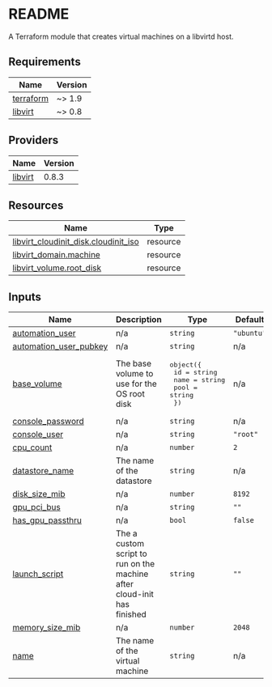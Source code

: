 # README
A Terraform module that creates virtual machines on a libvirtd host.

<!-- BEGIN_TF_DOCS -->
## Requirements

| Name | Version |
|------|---------|
| <a name="requirement_terraform"></a> [terraform](#requirement\_terraform) | ~> 1.9 |
| <a name="requirement_libvirt"></a> [libvirt](#requirement\_libvirt) | ~> 0.8 |

## Providers

| Name | Version |
|------|---------|
| <a name="provider_libvirt"></a> [libvirt](#provider\_libvirt) | 0.8.3 |

## Resources

| Name | Type |
|------|------|
| [libvirt_cloudinit_disk.cloudinit_iso](https://registry.terraform.io/providers/dmacvicar/libvirt/latest/docs/resources/cloudinit_disk) | resource |
| [libvirt_domain.machine](https://registry.terraform.io/providers/dmacvicar/libvirt/latest/docs/resources/domain) | resource |
| [libvirt_volume.root_disk](https://registry.terraform.io/providers/dmacvicar/libvirt/latest/docs/resources/volume) | resource |

## Inputs

| Name | Description | Type | Default | Required |
|------|-------------|------|---------|:--------:|
| <a name="input_automation_user"></a> [automation\_user](#input\_automation\_user) | n/a | `string` | `"ubuntu"` | no |
| <a name="input_automation_user_pubkey"></a> [automation\_user\_pubkey](#input\_automation\_user\_pubkey) | n/a | `string` | n/a | yes |
| <a name="input_base_volume"></a> [base\_volume](#input\_base\_volume) | The base volume to use for the OS root disk | <pre>object({<br/>    id   = string<br/>    name = string<br/>    pool = string<br/>  })</pre> | n/a | yes |
| <a name="input_console_password"></a> [console\_password](#input\_console\_password) | n/a | `string` | n/a | yes |
| <a name="input_console_user"></a> [console\_user](#input\_console\_user) | n/a | `string` | `"root"` | no |
| <a name="input_cpu_count"></a> [cpu\_count](#input\_cpu\_count) | n/a | `number` | `2` | no |
| <a name="input_datastore_name"></a> [datastore\_name](#input\_datastore\_name) | The name of the datastore | `string` | n/a | yes |
| <a name="input_disk_size_mib"></a> [disk\_size\_mib](#input\_disk\_size\_mib) | n/a | `number` | `8192` | no |
| <a name="input_gpu_pci_bus"></a> [gpu\_pci\_bus](#input\_gpu\_pci\_bus) | n/a | `string` | `""` | no |
| <a name="input_has_gpu_passthru"></a> [has\_gpu\_passthru](#input\_has\_gpu\_passthru) | n/a | `bool` | `false` | no |
| <a name="input_launch_script"></a> [launch\_script](#input\_launch\_script) | The a custom script to run on the machine after cloud-init has finished | `string` | `""` | no |
| <a name="input_memory_size_mib"></a> [memory\_size\_mib](#input\_memory\_size\_mib) | n/a | `number` | `2048` | no |
| <a name="input_name"></a> [name](#input\_name) | The name of the virtual machine | `string` | n/a | yes |
<!-- END_TF_DOCS -->
